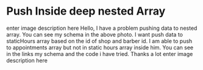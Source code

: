 
# Push Inside deep nested Array

enter image description here
Hello,
I have a problem pushing data to nested array. You can see my schema in the above photo. I want push data to staticHours array based on the id of shop and barber id.
I am able to push to appointments array but not in static hours array inside him.
You can see in the links my schema and the code i have tried.
Thanks a lot
enter image description here

        